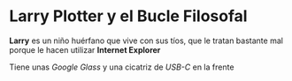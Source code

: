 # Larry Plotter y el Bucle Filosofal

**Larry** es un niño huérfano que vive con sus tíos, que le tratan bastante mal porque le hacen utilizar **Internet Explorer**

Tiene unas *Google Glass* y una cicatriz de *USB-C* en la frente
